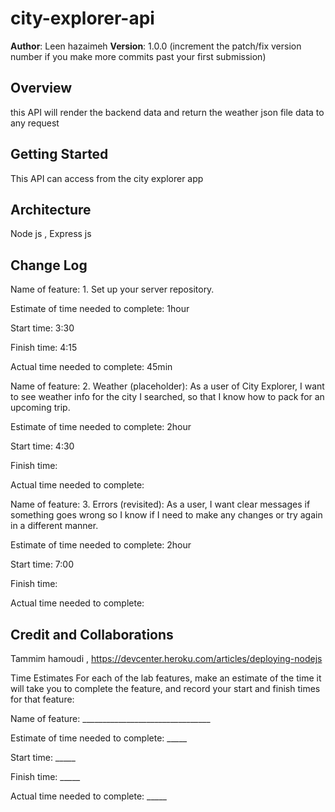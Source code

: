 # city-explorer-api

**Author**: Leen hazaimeh
**Version**: 1.0.0 (increment the patch/fix version number if you make more commits past your first submission)

## Overview
this API will render the backend data and return the weather json file data to any request

## Getting Started
This API can access from the city explorer app

## Architecture
Node js , Express js

## Change Log
Name of feature: 1. Set up your server repository.

Estimate of time needed to complete: 1hour

Start time: 3:30

Finish time: 4:15

Actual time needed to complete: 45min

Name of feature: 2. Weather (placeholder): As a user of City Explorer, I want to see weather info for the city I searched, so that I know how to pack for an upcoming trip.

Estimate of time needed to complete: 2hour

Start time: 4:30

Finish time:

Actual time needed to complete:

Name of feature: 3. Errors (revisited): As a user, I want clear messages if something goes wrong so I know if I need to make any changes or try again in a different manner.

Estimate of time needed to complete: 2hour

Start time: 7:00

Finish time:

Actual time needed to complete:

## Credit and Collaborations
Tammim hamoudi , https://devcenter.heroku.com/articles/deploying-nodejs

Time Estimates
For each of the lab features, make an estimate of the time it will take you to complete the feature, and record your start and finish times for that feature:

Name of feature: ________________________________

Estimate of time needed to complete: _____

Start time: _____

Finish time: _____

Actual time needed to complete: _____
